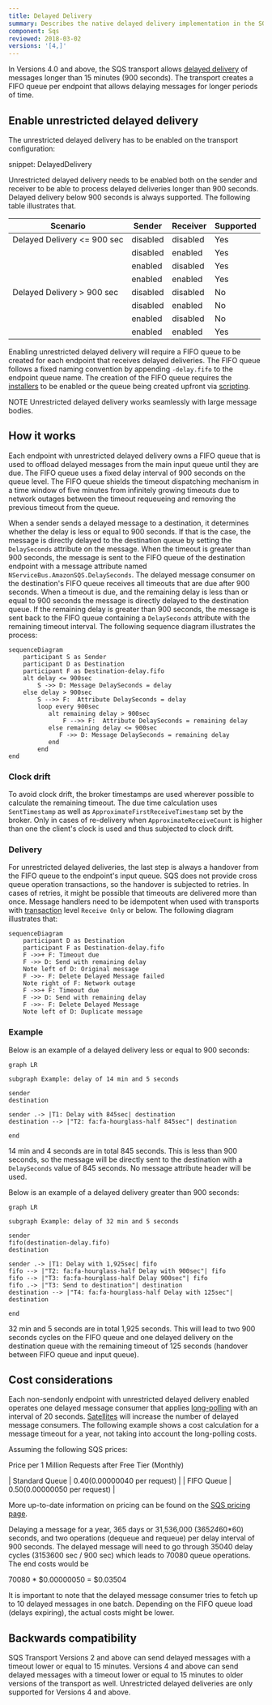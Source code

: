 ```yaml
---
title: Delayed Delivery
summary: Describes the native delayed delivery implementation in the SQS transport
component: Sqs
reviewed: 2018-03-02
versions: '[4,]'
---
```


In Versions 4.0 and above, the SQS transport allows [delayed delivery](/nservicebus/messaging/delayed-delivery.md) of messages longer than 15 minutes (900 seconds). The transport creates a FIFO queue per endpoint that allows delaying messages for longer periods of time.

## Enable unrestricted delayed delivery

The unrestricted delayed delivery has to be enabled on the transport configuration:

snippet: DelayedDelivery

Unrestricted delayed delivery needs to be enabled both on the sender and receiver to be able to process delayed deliveries longer than 900 seconds. Delayed delivery below 900 seconds is always supported. The following table illustrates that.

| Scenario                    | Sender   | Receiver | Supported     |
|-----------------------------|----------|----------|---------------|
| Delayed Delivery <= 900 sec | disabled | disabled | Yes           |
|                             | disabled | enabled  | Yes           |
|                             | enabled  | disabled | Yes           |
|                             | enabled  | enabled  | Yes           |
| Delayed Delivery > 900 sec  | disabled | disabled | No            |
|                             | disabled | enabled  | No            |
|                             | enabled  | disabled | No            |
|                             | enabled  | enabled  | Yes           |

Enabling unrestricted delayed delivery will require a FIFO queue to be created for each endpoint that receives delayed deliveries. The FIFO queue follows a fixed naming convention by appending `-delay.fifo` to the endpoint queue name. The creation of the FIFO queue requires the [installers](/nservicebus/operations/installers.md) to be enabled or the queue being created upfront via [scripting](/transports/sqs/operations-scripting.md).

NOTE Unrestricted delayed delivery works seamlessly with large message bodies.

## How it works

Each endpoint with unrestricted delayed delivery owns a FIFO queue that is used to offload delayed messages from the main input queue until they are due. The FIFO queue uses a fixed delay interval of 900 seconds on the queue level. The FIFO queue shields the timeout dispatching mechanism in a time window of five minutes from infinitely growing timeouts due to network outages between the timeout requeueing and removing the previous timeout from the queue.

When a sender sends a delayed message to a destination, it determines whether the delay is less or equal to 900 seconds. If that is the case, the message is directly delayed to the destination queue by setting the `DelaySeconds` attribute on the message. When the timeout is greater than 900 seconds, the message is sent to the FIFO queue of the destination endpoint with a message attribute named `NServiceBus.AmazonSQS.DelaySeconds`. The delayed message consumer on the destination's FIFO queue receives all timeouts that are due after 900 seconds. When a timeout is due, and the remaining delay is less than or equal to 900 seconds the message is directly delayed to the destination queue. If the remaining delay is greater than 900 seconds, the message is sent back to the FIFO queue containing a `DelaySeconds` attribute with the remaining timeout interval. The following sequence diagram illustrates the process:

```mermaid
sequenceDiagram
    participant S as Sender
    participant D as Destination
    participant F as Destination-delay.fifo
    alt delay <= 900sec
        S ->> D: Message DelaySeconds = delay
    else delay > 900sec
        S -->> F:  Attribute DelaySeconds = delay
        loop every 900sec
           alt remaining delay > 900sec
               F -->> F:  Attribute DelaySeconds = remaining delay
           else remaining delay <= 900sec
              F ->> D: Message DelaySeconds = remaining delay
           end
        end
end
```

### Clock drift

To avoid clock drift, the broker timestamps are used wherever possible to calculate the remaining timeout. The due time calculation uses `SentTimestamp` as well as `ApproximateFirstReceiveTimestamp` set by the broker. Only in cases of re-delivery when `ApproximateReceiveCount` is higher than one the client's clock is used and thus subjected to clock drift.

### Delivery

For unrestricted delayed deliveries, the last step is always a handover from the FIFO queue to the endpoint's input queue. SQS does not provide cross queue operation transactions, so the handover is subjected to retries. In cases of retries, it might be possible that timeouts are delivered more than once. Message handlers need to be idempotent when used with transports with [transaction](/transports/transactions.md) level `Receive Only` or below. The following diagram illustrates that:

```mermaid
sequenceDiagram
    participant D as Destination
    participant F as Destination-delay.fifo
    F ->>+ F: Timeout due
    F ->> D: Send with remaining delay
    Note left of D: Original message
    F ->>- F: Delete Delayed Message failed
    Note right of F: Network outage
    F ->>+ F: Timeout due
    F ->> D: Send with remaining delay
    F ->>- F: Delete Delayed Message
    Note left of D: Duplicate message
```

### Example

Below is an example of a delayed delivery less or equal to 900 seconds:

```mermaid
graph LR

subgraph Example: delay of 14 min and 5 seconds

sender
destination

sender .-> |T1: Delay with 845sec| destination
destination --> |"T2: fa:fa-hourglass-half 845sec"| destination

end
```

14 min and 4 seconds are in total 845 seconds. This is less than 900 seconds, so the message will be directly sent to the destination with a `DelaySeconds` value of 845 seconds. No message attribute header will be used.

Below is an example of a delayed delivery greater than 900 seconds:

```mermaid
graph LR

subgraph Example: delay of 32 min and 5 seconds

sender
fifo(destination-delay.fifo)
destination

sender .-> |T1: Delay with 1,925sec| fifo
fifo --> |"T2: fa:fa-hourglass-half Delay with 900sec"| fifo
fifo --> |"T3: fa:fa-hourglass-half Delay 900sec"| fifo
fifo .-> |"T3: Send to destination"| destination
destination --> |"T4: fa:fa-hourglass-half Delay with 125sec"| destination

end
```

32 min and 5 seconds are in total 1,925 seconds. This will lead to two 900 seconds cycles on the FIFO queue and one delayed delivery on the destination queue with the remaining timeout of 125 seconds (handover between FIFO queue and input queue).

## Cost considerations

Each non-sendonly endpoint with unrestricted delayed delivery enabled operates one delayed message consumer that applies [long-polling](https://docs.aws.amazon.com/AWSSimpleQueueService/latest/SQSDeveloperGuide/sqs-long-polling.html) with an interval of 20 seconds. [Satellites](/nservicebus/satellites/) will increase the number of delayed message consumers. The following example shows a cost calculation for a message timeout for a year, not taking into account the long-polling costs.

Assuming the following SQS prices:

Price per 1 Million Requests after Free Tier (Monthly)

| Standard Queue | $0.40 ($0.00000040 per request) | 
| FIFO Queue     | $0.50 ($0.00000050 per request) |

More up-to-date information on pricing can be found on the [SQS pricing page](https://aws.amazon.com/sqs/pricing/).

Delaying a message for a year, 365 days or 31,536,000 (365*24*60*60) seconds, and two operations (dequeue and requeue) per delay interval of 900 seconds. The delayed message will need to go through 35040 delay cycles (3153600 sec / 900 sec) which leads to 70080 queue operations. The end costs would be

70080 * $0.00000050 = $0.03504

It is important to note that the delayed message consumer tries to fetch up to 10 delayed messages in one batch. Depending on the FIFO queue load (delays expiring), the actual costs might be lower.

## Backwards compatibility

SQS Transport Versions 2 and above can send delayed messages with a timeout lower or equal to 15 minutes. Versions 4 and above can send delayed messages with a timeout lower or equal to 15 minutes to older versions of the transport as well. Unrestricted delayed deliveries are only supported for Versions 4 and above.
